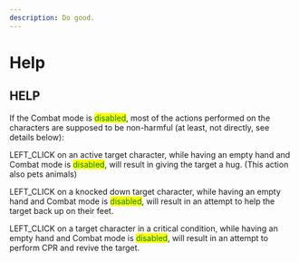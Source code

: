 ```yaml
---
description: Do good.
---
```


# Help

## HELP

If the Combat mode is <mark style="color:green;">disabled</mark>, most of the actions performed on the characters are supposed to be non-harmful (at least, not directly, see details below):

LEFT\_CLICK on an active target character, while having an empty hand and Combat mode is <mark style="color:green;">disabled</mark>, will result in giving the target a hug. (This action also pets animals)

LEFT\_CLICK on a knocked down target character, while having an empty hand and Combat mode is <mark style="color:green;">disabled</mark>,  will result in an attempt to help the target back up on their feet.

LEFT\_CLICK on a target character in a critical condition, while having an empty hand and Combat mode is <mark style="color:green;">disabled</mark>,  will result in an attempt to perform CPR and revive the target.
